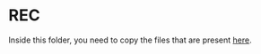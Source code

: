 # REC
Inside this folder, you need to copy the files that are present [here](https://www.sphericaltechnologies.net/claudia/index.php/s/yzjEQi76ZiaFtbn).